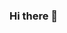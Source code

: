 ### Hi there 👋

<!--
**Atonix0/Atonix0** is a ✨ _special_ ✨ repository because its `README.md` (this file) appears on your GitHub profile.

Here are some ideas to get you started:

- 🔭 I’m currently working on [Atomic-Script](https://github.com/Atonix0/Atomic-Script)
- 🌱 I’m currently learning typescript
- 👯 I’m looking to collaborate on anything thats code is simple to understand
- 🤔 I’m looking for help with my porject (see working on)
- 💬 Ask me about anything
- 📫 How to reach me:
   - my discussion tab 
   - my discord: Atonix0@_0bytes
   - if you really need to reach me (cannot use these above) open an issue in any repository i own
- 😄 Pronouns: me/i
- ⚡ Fun fact: 1 + 1 = 2;
-->
